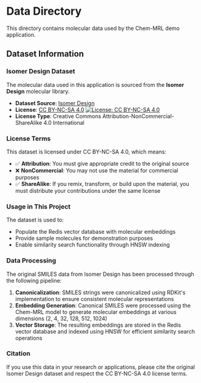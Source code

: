 # Data Directory

This directory contains molecular data used by the Chem-MRL demo application.

## Dataset Information

### Isomer Design Dataset

The molecular data used in this application is sourced from the **Isomer Design** molecular library.

- **Dataset Source**: [Isomer Design](https://isomerdesign.com/pihkal/home)
- **License**: [CC BY-NC-SA 4.0](https://creativecommons.org/licenses/by-nc-sa/4.0/) [![License: CC BY-NC-SA 4.0](https://mirrors.creativecommons.org/presskit/buttons/80x15/svg/by-nc-sa.svg)](https://creativecommons.org/licenses/by-nc-sa/4.0/)
- **License Type**: Creative Commons Attribution-NonCommercial-ShareAlike 4.0 International

### License Terms

This dataset is licensed under CC BY-NC-SA 4.0, which means:

- ✅ **Attribution**: You must give appropriate credit to the original source
- ❌ **NonCommercial**: You may not use the material for commercial purposes
- ✅ **ShareAlike**: If you remix, transform, or build upon the material, you must distribute your contributions under the same license

### Usage in This Project

The dataset is used to:
- Populate the Redis vector database with molecular embeddings
- Provide sample molecules for demonstration purposes
- Enable similarity search functionality through HNSW indexing

### Data Processing

The original SMILES data from Isomer Design has been processed through the following pipeline:

1. **Canonicalization**: SMILES strings were canonicalized using RDKit's implementation to ensure consistent molecular representations
2. **Embedding Generation**: Canonical SMILES were processed using the Chem-MRL model to generate molecular embeddings at various dimensions (2, 4, 32, 128, 512, 1024)
3. **Vector Storage**: The resulting embeddings are stored in the Redis vector database and indexed using HNSW for efficient similarity search operations

### Citation

If you use this data in your research or applications, please cite the original Isomer Design dataset and respect the CC BY-NC-SA 4.0 license terms.